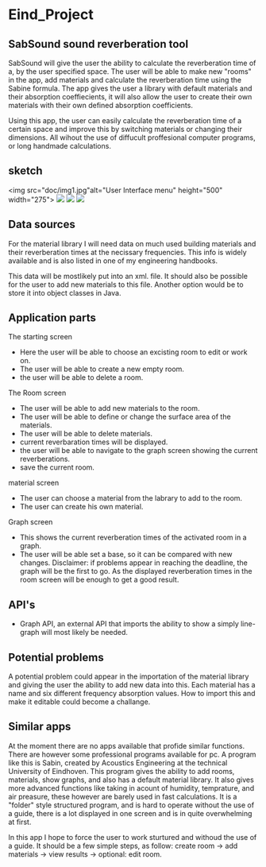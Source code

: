 # Eind_Project

SabSound sound reverberation tool
---------------------------------

SabSound will give the user the ability to calculate the reverberation time of a, by the user specified space.
The user will be able to make new "rooms" in the app, add materials and calculate the reverberation time using the Sabine formula.
The app gives the user a library with default materials and their absorption coeffiecients, it will also allow the user to create their own materials with their own defined absorption coefficients.

Using this app, the user can easily calculate the reverberation time of a certain space and improve this by switching materials or changing their dimensions. All wihout the use of diffucult proffesional computer programs, or long handmade calculations.

sketch
------
<img src="doc/img1.jpg"alt="User Interface menu" height="500" width="275">
![](doc/img2.jpg)
![](doc/img3.jpg)
![](doc/img4.jpg)

Data sources
------------
For the material library I will need data on much used building materials and their reverberation times at the necissary frequencies.
This info is widely available and is also listed in one of my engineering handbooks.

This data will be mostlikely put into an xml. file. It should also be possible for the user to add new materials to this file.
Another option would be to store it into object classes in Java.

Application parts
-----------------
The starting screen
- Here the user will be able to choose an excisting room to edit or work on.
- The user will be able to create a new empty room.
- the user will be able to delete a room.

The Room screen
- The user will be able to add new materials to the room.
- The user will be able to define or change the surface area of the materials.
- The user will be able to delete materials.
- current reverbaration times will be displayed.
- the user will be able to navigate to the graph screen showing the current reverberations.
- save the current room.

material screen
- The user can choose a material from the labrary to add to the room.
- The user can create his own material.

Graph screen
- This shows the current reverberation times of the activated room in a graph.
- The user will be able set a base, so it can be compared with new changes.
Disclaimer: if problems appear in reaching the deadline, the graph will be the first to go. 
As the displayed reverberation times in the room screen will be enough to get a good result.

API's
-----
- Graph API, an external API that imports the ability to show a simply line- graph will most likely be needed.

Potential problems
-------------------
A potential problem could appear in the importation of the material library and giving the user the ability to add new data into this.
Each material has a name and six different frequency absorption values. How to import this and make it editable could become a challange.

Similar apps
------------
At the moment there are no apps available that profide similar functions. There are however some professional programs available for pc. A program like this is Sabin, created by Acoustics Engineering at the technical University of Eindhoven. This program gives the ability to add rooms, materials, show graphs, and also has a default material library. It also gives more advanced functions like taking in acount of humidity, temprature, and air preasure, these however are barely used in fast calculations.
It is a "folder" style structured program, and is hard to operate without the use of a guide, there is a lot displayed in one screen and is in quite overwhelming at first.

In this app I hope to force the user to work sturtured and withoud the use of a guide. It should be a few simple steps, as follow:
create room -> add materials -> view results -> optional: edit room.



